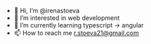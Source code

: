 - 👋 Hi, I’m @irenastoeva
- 👀 I’m interested in web development
- 🌱 I’m currently learning typescript -> angular
- 📫 How to reach me r.stoeva21@gmail.com

<!---
irenastoeva/irenastoeva is a ✨ special ✨ repository because its `README.md` (this file) appears on your GitHub profile.
You can click the Preview link to take a look at your changes.
--->
